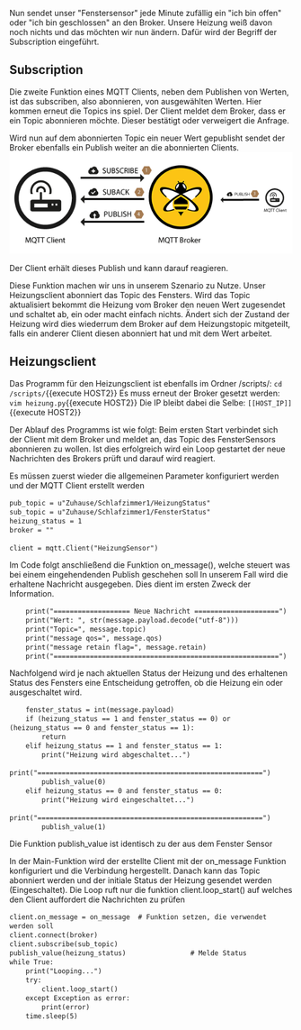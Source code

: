 Nun sendet unser "Fenstersensor" jede Minute zufällig ein "ich bin offen" oder "ich bin geschlossen" an den Broker.
Unsere Heizung weiß davon noch nichts und das möchten wir nun ändern.
Dafür wird der Begriff der Subscription eingeführt.

## Subscription
Die zweite Funktion eines MQTT Clients, neben dem Publishen von Werten, ist das subscriben, also abonnieren, von ausgewählten Werten.
Hier kommen erneut die Topics ins spiel. Der Client meldet dem Broker, dass er ein Topic abonnieren möchte. Dieser bestätigt oder verweigert die Anfrage.

Wird nun auf dem abonnierten Topic ein neuer Wert gepublisht sendet der Broker ebenfalls ein Publish weiter an die abonnierten Clients.
![MQTT Subscription](https://raw.githubusercontent.com/Asdoos/katacoda-scenarios/main/MQTT/assets/images/subscribe_flow.gif)

Der Client erhält dieses Publish und kann darauf reagieren.

Diese Funktion machen wir uns in unserem Szenario zu Nutze. Unser Heizungsclient abonniert das Topic des Fensters. Wird das Topic aktualisiert bekommt die Heizung vom Broker den neuen Wert zugesendet und schaltet ab, ein oder macht einfach nichts. Ändert sich der Zustand der Heizung wird dies wiederrum dem Broker auf dem Heizungstopic mitgeteilt, falls ein anderer Client diesen abonniert hat und mit dem Wert arbeitet.

## Heizungsclient

Das Programm für den Heizungsclient ist ebenfalls im Ordner /scripts/:
`cd /scripts/`{{execute HOST2}}
Es muss erneut der Broker gesetzt werden:
`vim heizung.py`{{execute HOST2}}
Die IP bleibt dabei die Selbe:
`[[HOST_IP]]`{{execute HOST2}}

Der Ablauf des Programms ist wie folgt:
Beim ersten Start verbindet sich der Client mit dem Broker und meldet an, das Topic des FensterSensors abonnieren zu wollen.
Ist dies erfolgreich wird ein Loop gestartet der neue Nachrichten des Brokers prüft und darauf wird reagiert.

Es müssen zuerst wieder die allgemeinen Parameter konfiguriert werden und der MQTT Client erstellt werden
```
pub_topic = u"Zuhause/Schlafzimmer1/HeizungStatus"
sub_topic = u"Zuhause/Schlafzimmer1/FensterStatus"
heizung_status = 1
broker = ""

client = mqtt.Client("HeizungSensor")
```

Im Code folgt anschließend die Funktion on_message(), welche steuert was bei einem eingehendenden Publish geschehen soll
In unserem Fall wird die erhaltene Nachricht ausgegeben. Dies dient im ersten Zweck der Information.
```
    print("=================== Neue Nachricht =====================")
    print("Wert: ", str(message.payload.decode("utf-8")))
    print("Topic=", message.topic)
    print("message qos=", message.qos)
    print("message retain flag=", message.retain)
    print("========================================================")
```
Nachfolgend wird je nach aktuellen Status der Heizung und des erhaltenen Status des Fensters eine Entscheidung getroffen, ob die Heizung ein oder ausgeschaltet wird.
```
    fenster_status = int(message.payload)
    if (heizung_status == 1 and fenster_status == 0) or (heizung_status == 0 and fenster_status == 1):
        return
    elif heizung_status == 1 and fenster_status == 1:
        print("Heizung wird abgeschaltet...")
        print("========================================================")
        publish_value(0)
    elif heizung_status == 0 and fenster_status == 0:
        print("Heizung wird eingeschaltet...")
        print("========================================================")
        publish_value(1)
```

Die Funktion publish_value ist identisch zu der aus dem Fenster Sensor

In der Main-Funktion wird der erstellte Client mit der on_message Funktion konfiguriert und die Verbindung hergestellt.
Danach kann das Topic abonniert werden und der initiale Status der Heizung gesendet werden (Eingeschaltet).
Die Loop ruft nur die funktion client.loop_start() auf welches den Client auffordert die Nachrichten zu prüfen 

```
client.on_message = on_message  # Funktion setzen, die verwendet werden soll
client.connect(broker)
client.subscribe(sub_topic)
publish_value(heizung_status)                # Melde Status
while True:
    print("Looping...")
    try:
        client.loop_start()
    except Exception as error:
        print(error)
    time.sleep(5)

```